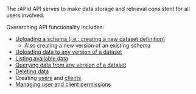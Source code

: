 The rAPId API serves to make data storage and retrieval consistent for all users involved.

Overarching API functionality includes:

- [Uploading a schema (i.e.: creating a new dataset definition)](#upload-schema)
    - Also creating a new version of an existing schema
- [Uploading data to any version of a dataset](#upload-dataset)
- [Listing available data](#list-datasets)
- [Querying data from any version of a dataset](#query-dataset)
- [Deleting data](#delete-data-file)
- Creating [users](#create-user) and [clients](#create-client)
- [Managing user and client permissions](#modify-subject-permissions)
